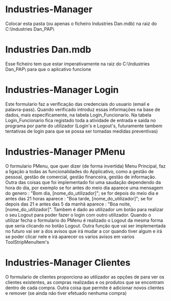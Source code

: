 # Industries-Manager
Colocar esta pasta (ou apenas o ficheiro Industries Dan.mdb) na raiz do C:\Industries Dan_PAP\

# Industries Dan.mdb
Esse ficheiro tem que estar imperativamente na raiz do C:\Industries Dan_PAP\ para que o aplicativo funcione

# Industries-Manager Login
Este formulario faz a verificação das credenciais do usuario (email e palavra-pass). Quando verificado introduz essas informações na base de dados, mais especificamente, na tabela Login_Funcionario. Na tabela Login_Funcionario fica registado toda a atividade de entrada e saida no programa por parte do utilizador (Login's e Logout's, futuramente tambem tentativas de login para que se possa ser tomadas medidas preventivas)

# Industries-Manager PMenu
O formulario PMenu, que quer dizer (de forma invertida) Menu Principal, faz a ligação a todas as funcionalidades do Applicativo, como a gestão de pessoal, gestão de comercial, gestão financeira, gestão de informação. Outra das coisas que foi implementado foi uma saudação dependendo da hora do dia, por exemplo se for antes do meio dia aparece uma mensagem do genero : "Bom dia, [nome_do_utilizador]"; se for depois do meio dia e antes das 21 horas aparece : "Boa tarde, [nome_do_utilizador]"; se for depois das 21 e antes das 5 da manhã aparece : "Boa noite, [nome_do_utilizador]". Tambem é dado ao utilizador um botão para realizar o seu Logout para poder fazer o login com outro utilizador. Quando o utilizar fecha o formulario do PMenu é realizado o Logout da mesma forma que seria clicando no botão Logout. Outra função que vai ser implementada no futuro vai ser a dos avisos que irá mudar a cor quando tiver algum e irá se poder clicar nele e irá aparecer os varios avisos em varios ToolStripMenuItem's

# Industries-Manager Clientes
O formulario de clientes proporciona ao utilizador as opções de para ver os clientes existentes, as compras realizadas e os produtos que se encontram dentro de cada compra. Outra coisa que permite é adicionar novos clientes e remover (se ainda não tiver efetuado nenhuma compra)